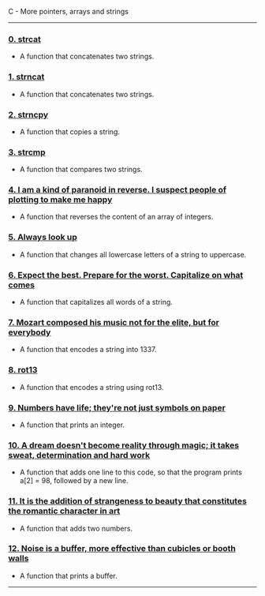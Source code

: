  C - More pointers, arrays and strings

---

### [0. strcat](./0-strcat.c)
* A function that concatenates two strings.


### [1. strncat](./1-strncat.c)
* A function that concatenates two strings.


### [2. strncpy](./2-strncpy.c)
* A function that copies a string.


### [3. strcmp](./3-strcmp.c)
* A function that compares two strings.


### [4. I am a kind of paranoid in reverse. I suspect people of plotting to make me happy](./4-rev_array.c)
* A function that reverses the content of an array of integers.


### [5. Always look up](./5-string_toupper.c)
* A function that changes all lowercase letters of a string to uppercase.


### [6. Expect the best. Prepare for the worst. Capitalize on what comes](./6-cap_string.c)
* A function that capitalizes all words of a string.


### [7. Mozart composed his music not for the elite, but for everybody](./7-leet.c)
* A function that encodes a string into 1337.


### [8. rot13](./8-rot13.c)
* A function that encodes a string using rot13.


### [9. Numbers have life; they're not just symbols on paper](./100-print_number.c)
* A function that prints an integer.


### [10. A dream doesn't become reality through magic; it takes sweat, determination and hard work](./101-magic.c)
* A function that adds one line to this code, so that the program prints a[2] = 98, followed by a new line.


### [11. It is the addition of strangeness to beauty that constitutes the romantic character in art](./102-infinite_add.c)
* A function that adds two numbers.


### [12. Noise is a buffer, more effective than cubicles or booth walls](./103-print_buffer.c)
* A function that prints a buffer.

---


